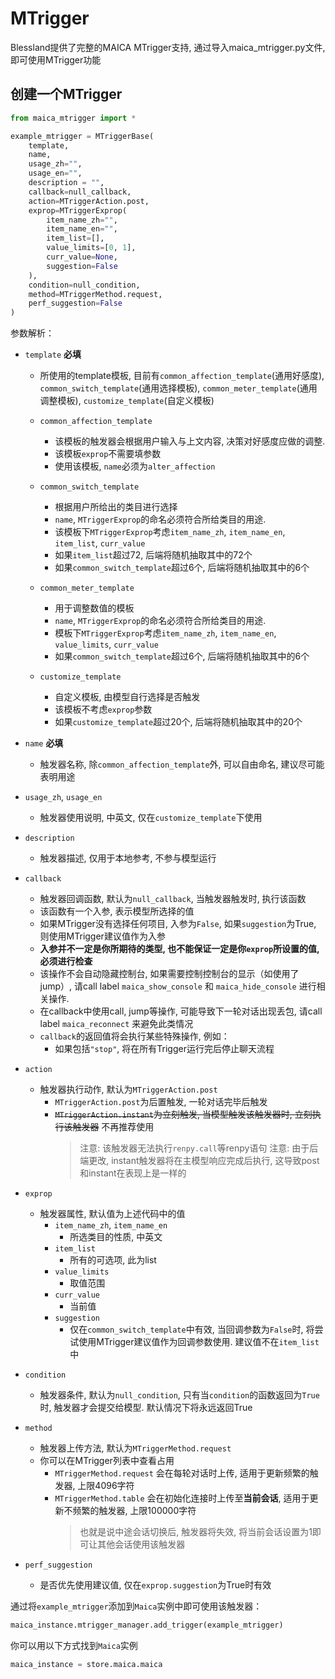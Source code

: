 # MTrigger

Blessland提供了完整的MAICA MTrigger支持, 通过导入maica_mtrigger.py文件, 即可使用MTrigger功能

## 创建一个MTrigger

```python
from maica_mtrigger import *

example_mtrigger = MTriggerBase(
    template,
    name,
    usage_zh="",
    usage_en="",
    description = "",
    callback=null_callback,
    action=MTriggerAction.post,
    exprop=MTriggerExprop(
        item_name_zh="",
        item_name_en="",
        item_list=[],
        value_limits=[0, 1],
        curr_value=None,
        suggestion=False
    ),
    condition=null_condition,
    method=MTriggerMethod.request,
    perf_suggestion=False
)

```

参数解析：

* `template` **必填**  
  * 所使用的template模板, 目前有`common_affection_template`(通用好感度), `common_switch_template`(通用选择模板), `common_meter_template`(通用调整模板), `customize_template`(自定义模板)
  

  * `common_affection_template`
    * 该模板的触发器会根据用户输入与上文内容, 决策对好感度应做的调整.
    * 该模板`exprop`不需要填参数
    * 使用该模板, `name`必须为`alter_affection`

  * `common_switch_template`
    * 根据用户所给出的类目进行选择
    * `name`, `MTriggerExprop`的命名必须符合所给类目的用途.
    * 该模板下`MTriggerExprop`考虑`item_name_zh`, `item_name_en`, `item_list`, `curr_value`
    * 如果`item_list`超过72, 后端将随机抽取其中的72个
    * 如果`common_switch_template`超过6个, 后端将随机抽取其中的6个
  
  * `common_meter_template`
    * 用于调整数值的模板
    * `name`, `MTriggerExprop`的命名必须符合所给类目的用途.
    * 模板下`MTriggerExprop`考虑`item_name_zh`, `item_name_en`, `value_limits`, `curr_value`
    * 如果`common_switch_template`超过6个, 后端将随机抽取其中的6个
  
  * `customize_template`
    * 自定义模板, 由模型自行选择是否触发
    * 该模板不考虑`exprop`参数
    * 如果`customize_template`超过20个, 后端将随机抽取其中的20个

* `name` **必填**
  * 触发器名称, 除`common_affection_template`外, 可以自由命名, 建议尽可能表明用途

* `usage_zh`, `usage_en`
  * 触发器使用说明, 中英文, 仅在`customize_template`下使用
  
* `description`
  * 触发器描述, 仅用于本地参考, 不参与模型运行

* `callback`
  * 触发器回调函数, 默认为`null_callback`, 当触发器触发时, 执行该函数
  * 该函数有一个入参, 表示模型所选择的值
  * 如果MTrigger没有选择任何项目, 入参为`False`, 如果`suggestion`为True, 则使用MTrigger建议值作为入参
  * **入参并不一定是你所期待的类型, 也不能保证一定是你`exprop`所设置的值, 必须进行检查**
  * 该操作不会自动隐藏控制台, 如果需要控制控制台的显示（如使用了jump）, 请call label `maica_show_console` 和 `maica_hide_console` 进行相关操作.
  * 在callback中使用call, jump等操作, 可能导致下一轮对话出现丢包, 请call label `maica_reconnect` 来避免此类情况
  * `callback`的返回值将会执行某些特殊操作, 例如：
    * 如果包括`"stop"`, 将在所有Trigger运行完后停止聊天流程
  
* `action`
  * 触发器执行动作, 默认为`MTriggerAction.post`
    * `MTriggerAction.post`为后置触发, 一轮对话完毕后触发
    * ~~`MTriggerAction.instant`为立刻触发, 当模型触发该触发器时, 立刻执行该触发器~~ 不再推荐使用
        > 注意: 该触发器无法执行`renpy.call`等renpy语句
        > 注意: 由于后端更改, instant触发器将在主模型响应完成后执行, 这导致post和instant在表现上是一样的
  
* `exprop`
  * 触发器属性, 默认值为上述代码中的值
    * `item_name_zh`, `item_name_en`
      * 所选类目的性质, 中英文
    * `item_list`
      * 所有的可选项, 此为list
    * `value_limits`
      * 取值范围
    * `curr_value`
      * 当前值
    * `suggestion`
      * 仅在`common_switch_template`中有效, 当回调参数为`False`时, 将尝试使用MTrigger建议值作为回调参数使用. 建议值不在`item_list`中


* `condition`
  * 触发器条件, 默认为`null_condition`, 只有当`condition`的函数返回为`True`时, 触发器才会提交给模型. 默认情况下将永远返回True

* `method`
  * 触发器上传方法, 默认为`MTriggerMethod.request`
  * 你可以在MTrigger列表中查看占用
    * `MTriggerMethod.request` 会在每轮对话时上传, 适用于更新频繁的触发器, 上限4096字符
    * `MTriggerMethod.table` 会在初始化连接时上传至**当前会话**, 适用于更新不频繁的触发器, 上限100000字符
      > 也就是说中途会话切换后, 触发器将失效, 将当前会话设置为1即可让其他会话使用该触发器

* `perf_suggestion`
  * 是否优先使用建议值, 仅在`exprop.suggestion`为True时有效
  

通过将`example_mtrigger`添加到`Maica`实例中即可使用该触发器：

```python
maica_instance.mtrigger_manager.add_trigger(example_mtrigger)
```

你可以用以下方式找到`Maica`实例

```python
maica_instance = store.maica.maica
```
